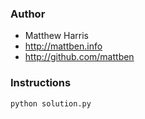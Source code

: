 ### Author 
* Matthew Harris
* http://mattben.info
* http://github.com/mattben

### Instructions

    python solution.py